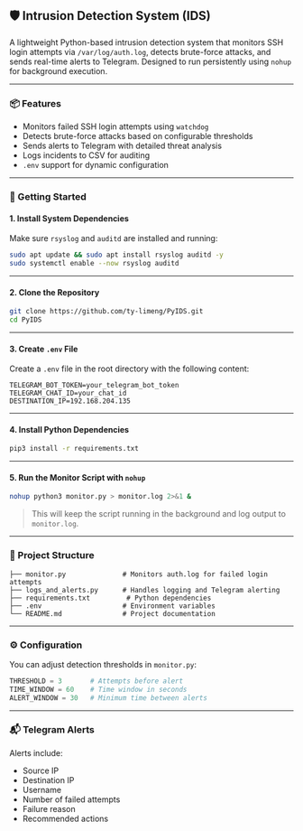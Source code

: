 ## 🛡️ Intrusion Detection System (IDS)

A lightweight Python-based intrusion detection system that monitors SSH login attempts via `/var/log/auth.log`, detects brute-force attacks, and sends real-time alerts to Telegram. Designed to run persistently using `nohup` for background execution.

---

### 📦 Features

- Monitors failed SSH login attempts using `watchdog`
- Detects brute-force attacks based on configurable thresholds
- Sends alerts to Telegram with detailed threat analysis
- Logs incidents to CSV for auditing
- `.env` support for dynamic configuration

---

### 🚀 Getting Started

#### 1. Install System Dependencies

Make sure `rsyslog` and `auditd` are installed and running:

```bash
sudo apt update && sudo apt install rsyslog auditd -y
sudo systemctl enable --now rsyslog auditd
```

---

#### 2. Clone the Repository

```bash
git clone https://github.com/ty-limeng/PyIDS.git
cd PyIDS
```

---

#### 3. Create `.env` File

Create a `.env` file in the root directory with the following content:

```env
TELEGRAM_BOT_TOKEN=your_telegram_bot_token
TELEGRAM_CHAT_ID=your_chat_id
DESTINATION_IP=192.168.204.135
```

---

#### 4. Install Python Dependencies

```bash
pip3 install -r requirements.txt
```

---

#### 5. Run the Monitor Script with `nohup`

```bash
nohup python3 monitor.py > monitor.log 2>&1 &
```

> This will keep the script running in the background and log output to `monitor.log`.

---

### 🐍 Project Structure

```
├── monitor.py              # Monitors auth.log for failed login attempts
├── logs_and_alerts.py      # Handles logging and Telegram alerting
├── requirements.txt         # Python dependencies
├── .env                    # Environment variables
└── README.md               # Project documentation
```

---

### ⚙️ Configuration

You can adjust detection thresholds in `monitor.py`:

```python
THRESHOLD = 3       # Attempts before alert
TIME_WINDOW = 60    # Time window in seconds
ALERT_WINDOW = 30   # Minimum time between alerts
```

---

### 📬 Telegram Alerts

Alerts include:
- Source IP
- Destination IP
- Username
- Number of failed attempts
- Failure reason
- Recommended actions

